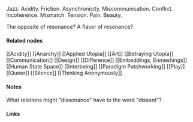 ---
---

Jazz. Acidity. Friction. Asynchronicity. Miscommunication. Conflict. Incoherence. Mismatch. Tension. Pain. Beauty. 

The opposite of resonance? A flavor of resonance?
 

#### Related nodes

[[Acidity]]
[[Anarchy]]
[[Applied Utopia]]
[[Art]]
[[Betraying Utopia]]
[[Communication]]
[[Design]]
[[Difference]]
[[Embeddings, Enmeshings]]
[[Human State Space]]
[[Interbeing]]
[[Paradigm Patchworking]]
[[Play]]
[[Queer]]
[[Silence]]
[[Thinking Anonymously]]


#### Notes

What relations might "dissonance" have to the word "dissent"?


#### Links